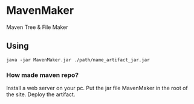 # MavenMaker
Maven Tree &amp; File Maker

## Using
```
java -jar MavenMaker.jar ./path/name_artifact_jar.jar
```

### How made maven repo?
Install a web server on your pc.
Put the jar file MavenMaker in the root of the site.
Deploy the artifact.
